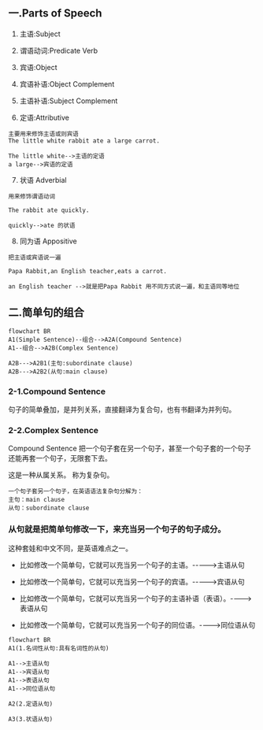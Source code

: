 ## 一.Parts of Speech
1. 主语:Subject

2. 谓语动词:Predicate Verb

3. 宾语:Object

4. 宾语补语:Object Complement

5. 主语补语:Subject Complement

6. 定语:Attributive
```
主要用来修饰主语或则宾语
The little white rabbit ate a large carrot.

The little white-->主语的定语
a large-->宾语的定语
```

7. 状语 Adverbial
```
用来修饰谓语动词

The rabbit ate quickly.

quickly-->ate 的状语
```

8. 同为语 Appositive
```
把主语或宾语说一遍

Papa Rabbit,an English teacher,eats a carrot.

an English teacher -->就是把Papa Rabbit 用不同方式说一遍，和主语同等地位
```


## 二.简单句的组合
```mermaid
flowchart BR
A1(Simple Sentence)--组合-->A2A(Compound Sentence)
A1--组合-->A2B(Complex Sentence)

A2B--->A2B1(主句:subordinate clause)
A2B--->A2B2(从句:main clause)
```
### 2-1.Compound Sentence
句子的简单叠加，是并列关系，直接翻译为复合句，也有书翻译为并列句。



### 2-2.Complex Sentence
Compound Sentence 把一个句子套在另一个句子，甚至一个句子套的一个句子还能再套一个句子，无限套下去。

这是一种从属关系。
称为复杂句。
```
一个句子套另一个句子，在英语语法复杂句分解为：
主句：main clause
从句：subordinate clause

```
### 从句就是把简单句修改一下，来充当另一个句子的句子成分。
这种套娃和中文不同，是英语难点之一。

- 比如修改一个简单句，它就可以充当另一个句子的主语。----->主语从句

- 比如修改一个简单句，它就可以充当另一个句子的宾语。----->宾语从句

- 比如修改一个简单句，它就可以充当另一个句子的主语补语（表语）。---->表语从句


- 比如修改一个简单句，它就可以充当另一个句子的同位语。---->同位语从句
```mermaid
flowchart BR
A1(1.名词性从句:具有名词性的从句)

A1-->主语从句
A1-->宾语从句
A1-->表语从句
A1-->同位语从句

A2(2.定语从句)

A3(3.状语从句)
```